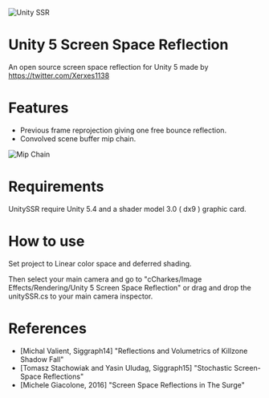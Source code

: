 ![Unity SSR](https://www.dropbox.com/s/9plveijkg0cm14c/UnitySSRV2.png)

# Unity 5 Screen Space Reflection

An open source screen space reflection for Unity 5 made by https://twitter.com/Xerxes1138

# Features

* Previous frame reprojection giving one free bounce reflection.
* Convolved scene buffer mip chain.

![Mip Chain](https://www.dropbox.com/s/buba77yx04812tl/MipChain.png)


# Requirements

UnitySSR require Unity 5.4 and a shader model 3.0 ( dx9 ) graphic card.

# How to use

Set project to Linear color space and deferred shading.

Then select your main camera and go to "cCharkes/Image Effects/Rendering/Unity 5 Screen Space Reflection" or drag and drop the unitySSR.cs to your main camera inspector.

# References

- [Michal Valient, Siggraph14] "Reflections and Volumetrics of Killzone Shadow Fall"
- [Tomasz Stachowiak and Yasin Uludag, Siggraph15] "Stochastic Screen-Space Reflections"
- [Michele Giacolone, 2016] "Screen Space Reflections in The Surge"
